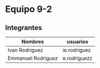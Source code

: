 # Equipo 9-2

## Integrantes
| Nombres | usuarios |
| ------- | -------- |
| Ivan Rodriguez | ie.rodriguez |
| Emmanuel Rodriguez | e.rodriguezz |
